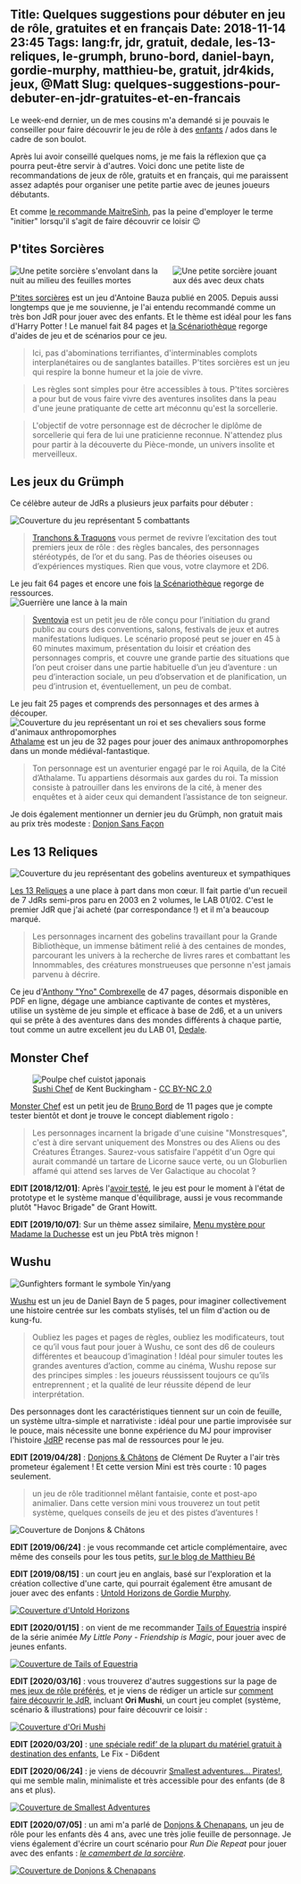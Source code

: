 Title: Quelques suggestions pour débuter en jeu de rôle, gratuites et en français
Date: 2018-11-14 23:45
Tags: lang:fr, jdr, gratuit, dedale, les-13-reliques, le-grumph, bruno-bord, daniel-bayn, gordie-murphy, matthieu-be, gratuit, jdr4kids, jeux, @Matt
Slug: quelques-suggestions-pour-debuter-en-jdr-gratuites-et-en-francais
---

Le week-end dernier, un de mes cousins m'a demandé si je pouvais le conseiller pour faire découvrir le jeu de rôle à des [enfants](/lucas/blog/tag/jdr4kids.html) / ados dans le cadre de son boulot.

Après lui avoir conseillé quelques noms, je me fais la réflexion que ça pourra peut-être servir à d'autres.
Voici donc une petite liste de recommandations de jeux de rôle, gratuits et en français,
qui me paraissent assez adaptés pour organiser une petite partie avec de jeunes joueurs débutants.

Et comme [le recommande MaitreSinh](https://www.500nuancesdegeek.fr/initier-au-jdr/),
pas la peine d'employer le terme "initier" lorsqu'il s'agit de faire découvrir ce loisir 😉

## P'tites Sorcières

<div class="imgs">
  <img alt="Une petite sorcière s'envolant dans la nuit au milieu des feuilles mortes" src="images/2018/11/ptites_sorcieres_illus_charme.jpg">
  <img alt="Une petite sorcière jouant aux dés avec deux chats" src="images/2018/11/ptites_sorcieres_illus_lesdes.jpg">
</div>

[P'tites sorcières](http://toinito.free.fr/fr/jdr/psorcieres.php) est un jeu d'Antoine Bauza publié en 2005.
Depuis aussi longtemps que je me souvienne, je l'ai entendu recommandé comme un très bon JdR pour jouer avec des enfants.
Et le thème est idéal pour les fans d'Harry Potter !
Le manuel fait 84 pages et [la Scénariothèque](http://www.scenariotheque.org/Document/info_jeu.php?f_id_jeu=161) regorge d'aides de jeu et de scénarios pour ce jeu.

> Ici, pas d'abominations terrifiantes, d'interminables complots interplanétaires ou de sanglantes batailles. P'tites sorcières est un jeu qui respire la bonne humeur et la joie de vivre.

> Les règles sont simples pour être accessibles à tous. P'tites sorcières a pour but de vous faire vivre des aventures insolites dans la peau d'une jeune pratiquante de cette art méconnu qu'est la sorcellerie.

> L'objectif de votre personnage est de décrocher le diplôme de sorcellerie qui fera de lui une praticienne reconnue. N'attendez plus pour partir à la découverte du Pièce-monde, un univers insolite et merveilleux.

## Les jeux du Grümph
Ce célèbre auteur de JdRs a plusieurs jeux parfaits pour débuter :

<div class="uk-grid">
  <div class="uk-width-1-1 uk-width-small-1-2">
    <img alt="Couverture du jeu représentant 5 combattants" src="images/2018/11/TranchonsEtTraquons.png">
    <blockquote>
      <a href="https://drive.google.com/file/d/0B4TBit4mrI1tVkNLMGJYVVRnYk0/view">Tranchons & Traquons</a> vous permet de revivre l’excitation des tout premiers jeux de rôle :
      des règles bancales, des personnages stéréotypés, de l’or et du sang.
      Pas de théories oiseuses ou d’expériences mystiques. Rien que vous, votre claymore et 2D6.
    </blockquote>
    Le jeu fait 64 pages et encore une fois <a href="http://www.scenariotheque.org/Document/info_jeu.php?f_id_jeu=422">la Scénariothèque</a> regorge de ressources.
  </div>
  <div class="uk-width-1-1 uk-width-small-1-2">
    <img alt="Guerrière une lance à la main" src="images/2018/11/Sventovia.png">
    <blockquote>
      <a href="http://legrumph.org/Terrier/?Jeux-de-role/Sventovia">Sventovia</a> est un petit jeu de rôle conçu pour l’initiation du grand public au cours des conventions, salons, festivals de jeux et autres manifestations ludiques.
      Le scénario proposé peut se jouer en 45 à 60 minutes maximum, présentation du loisir et création des personnages compris, et couvre une grande partie des situations que l’on peut croiser dans une partie habituelle d’un jeu d’aventure : un peu d’interaction sociale, un peu d’observation et de planification, un peu d’intrusion et, éventuellement, un peu de combat.
    </blockquote>
    Le jeu fait 25 pages et comprends des personnages et des armes à découper.
  </div>
  <div class="uk-width-1-1 uk-width-small-1-2">
    <img alt="Couverture du jeu représentant un roi et ses chevaliers sous forme d'animaux anthropomorphes" src="images/2018/11/Athalame-CourRoyale.jpg">
    <a href="http://legrumph.org/Terrier/?Jeux-de-role/Athalame&search=athalame">Athalame</a> est un jeu de 32 pages pour jouer des animaux anthropomorphes dans un monde médiéval-fantastique.
    <blockquote>
      Ton personnage est un aventurier engagé par le roi Aquila, de la Cité d’Athalame.
      Tu appartiens désormais aux gardes du roi. Ta mission consiste à patrouiller dans les environs de la cité,
      à mener des enquêtes et à aider ceux qui demandent l’assistance de ton seigneur.
    </blockquote>
  </div>
</div>

Je dois également mentionner un dernier jeu du Grümph, non gratuit mais au prix très modeste : [Donjon Sans Façon](http://legrumph.org/Terrier/?Chibi/Donjon-sans-facon)

## Les 13 Reliques

![Couverture du jeu représentant des gobelins aventureux et sympathiques](images/2018/11/Les13Reliques.png)

[Les 13 Reliques](http://lab00.free.fr/sommaire/lab01.htm) a une place à part dans mon cœur.
Il fait partie d'un recueil de 7 JdRs semi-pros paru en 2003 en 2 volumes, le LAB 01/02.
C'est le premier JdR que j'ai acheté (par correspondance !) et il m'a beaucoup marqué.

> Les personnages incarnent des gobelins travaillant pour la Grande Bibliothèque, un immense bâtiment relié à des centaines de mondes,
> parcourant les univers à la recherche de livres rares et combattant les Innommables, des créatures monstrueuses que personne n'est jamais parvenu à décrire.

Ce jeu d'[Anthony "Yno" Combrexelle](http://www.misterfrankenstein.com) de 47 pages, désormais disponible en PDF en ligne,
dégage une ambiance captivante de contes et mystères,
utilise un système de jeu simple et efficace à base de 2d6, et a un univers qui se prête à des aventures dans des mondes différents à chaque partie,
tout comme un autre excellent jeu du LAB 01, [Dedale](http://lab00.free.fr/dedale/home.htm).

## Monster Chef

<figure role="group">
    <img alt="Poulpe chef cuistot japonais" src="images/2018/11/SushiChef.jpg">
    <figcaption><a href="https://www.flickr.com/photos/bucky1105/9388132634/in/photolist-q6ABa4-6FpgZD-6rmf2d-5hjK1-GFBmhz-2aTCgSc-o4ofAe-9pFcd7-2aTBTyK-qZzRE-fiACKL-9Cse7C-9ZPPDg-9ZSEHN-jR4ZMy-5Smw2W-5NJeji-8vvjj1-5j2zDz-9oJY8J-4NpcP8-ayDXgR-25iXCNW-8aY4Ck-8b2niW-cKb6FJ-TVN1vr-9zvubL-6W7Az9-25pdNMa">Sushi Chef</a> de Kent Buckingham - <a href="https://creativecommons.org/licenses/by-nc/2.0/">CC BY-NC 2.0</a></figcaption>
</figure>

[Monster Chef](http://brunobord.github.io/monster-chef-rpg/) est un petit jeu de [Bruno Bord](http://www.legrog.org/biographies/bruno-bord)
de 11 pages que je compte tester bientôt et dont je trouve le concept diablement rigolo :

> Les personnages incarnent la brigade d'une cuisine "Monstresques",
> c'est à dire servant uniquement des Monstres ou des Aliens ou des Créatures Étranges.
> Saurez-vous satisfaire l'appétit d'un Ogre qui aurait commandé un tartare de Licorne sauce verte,
> ou un Globurlien affamé qui attend ses larves de Ver Galactique au chocolat ?

**EDIT [2018/12/01]**: Après l'[avoir testé](/lucas/blog/double-brigade.html), le jeu est pour le moment à l'état de prototype et le système manque d'équilibrage,
aussi je vous recommande plutôt "Havoc Brigade" de Grant Howitt.

**EDIT [2019/10/07]**: Sur un thème assez similaire, [Menu mystère pour Madame la Duchesse](https://supersepia.itch.io/menu-mystere) est un jeu PbtA très mignon !

## Wushu

![Gunfighters formant le symbole Yin/yang](images/2018/11/wushu-logo.jpg)

[Wushu](http://www.scriptorium.d100.fr/index.php/archives/jeux-heberges-2/wushu-open/) est un jeu de Daniel Bayn de 5 pages,
pour imaginer collectivement une histoire centrée sur les combats stylisés, tel un film d'action ou de kung-fu.

> Oubliez les pages et pages de règles, oubliez les modificateurs, tout ce qu’il vous faut pour jouer à Wushu, ce sont des d6 de couleurs différentes et beaucoup d’imagination !
> Idéal pour simuler toutes les grandes aventures d’action, comme au cinéma, Wushu repose sur des principes simples : les joueurs réussissent toujours ce qu’ils entreprennent ; et la qualité de leur réussite dépend de leur interprétation.

Des personnages dont les caractéristiques tiennent sur un coin de feuille, un système ultra-simple et narrativiste :
idéal pour une partie improvisée sur le pouce, mais nécessite une bonne expérience du MJ pour improviser l'histoire
[JdRP](http://www.jdrp.fr/recherche/wushu.html) recense pas mal de ressources pour le jeu.

**EDIT [2019/04/28]** : [Donjons & Châtons](http://troplongpaslu.fr/jeux-de-role-court/donjons-et-chatons-version-mini/)
de Clément De Ruyter a l'air très prometeur également ! Et cette version Mini est très courte : 10 pages seulement.

> un jeu de rôle traditionnel mêlant fantaisie, conte et post-apo animalier.
> Dans cette version mini vous trouverez un tout petit système, quelques conseils de jeu et des pistes d’aventures !

![Couverture de Donjons & Châtons](images/2018/11/donjons-et-chatons_mini-pdf.jpg)

**EDIT [2019/06/24]** : je vous recommande cet article complémentaire, avec même des conseils pour les tous petits,
[sur le blog de Matthieu Bé](https://www.cestpasdujdr.fr/jouer-aux-jeux-de-role-avec-des-enfants/)

**EDIT [2019/08/15]** : un court jeu en anglais, basé sur l'exploration et la création collective d'une carte,
qui pourrait également être amusant de jouer avec des enfants : [Untold Horizons de Gordie Murphy](https://gmurphy.itch.io/untold-horizons).

[![Couverture d'Untold Horizons](images/2018/11/untold-horizons.png)](https://gmurphy.itch.io/untold-horizons)

**EDIT [2020/01/15]** : on vient de me recommander [Tails of Equestria](https://www.black-book-editions.fr/catalogue.php?id=553)
inspiré de la série animée _My Little Pony - Friendship is Magic_, pour jouer avec de jeunes enfants.

[![Couverture de Tails of Equestria](images/2018/11/TailsOfEquestria.jpg)](https://www.black-book-editions.fr/catalogue.php?id=553)

**EDIT [2020/03/16]** : vous trouverez d'autres suggestions sur la page de [mes jeux de rôle préférés](pages/jdr-favoris.html),
et je viens de rédiger un article sur [comment faire découvrir le JdR](faire-decouvrir-le-jdr-et-fete-du-jeu.html),
incluant **Ori Mushi**, un court jeu complet (système, scénario & illustrations) pour faire découvrir ce loisir :

[![Couverture d'Ori Mushi](https://lucas-c.github.io/jdr/OriMushi/Journey-to-the-West-TysonTan.png)](faire-decouvrir-le-jdr-et-fete-du-jeu.html)

**EDIT [2020/03/20]** : [une spéciale redif’ de la plupart du matériel gratuit à destination des enfants](https://lefix.di6dent.fr/archives/10704), Le Fix - Di6dent

**EDIT [2020/06/24]** : je viens de découvrir [Smallest adventures… Pirates!](https://gaet-hoth.itch.io/smallest-adventures-pirates-fr),
qui me semble malin, minimaliste et très accessible pour des enfants (de 8 ans et plus).

[![Couverture de Smallest Adventures](images/2018/11/SmallestAdventures.png)](https://gaet-hoth.itch.io/smallest-adventures-pirates-fr)

**EDIT [2020/07/05]** : un ami m'a parlé de [Donjons & Chenapans](https://gusandco.net/2020/03/18/donjons-chenapans-jeu-enfants/),
un jeu de rôle pour les enfants dès 4 ans, avec une très jolie feuille de personnage.
Je viens également d'écrire un court scénario pour _Run Die Repeat_ pour jouer avec des enfants :
[_le camembert de la sorcière_](un-scenario-pour-run-die-repeat-pour-les-enfants.html).

[![Couverture de Donjons & Chenapans](images/2018/11/DonjonsEtChenapans.webp)](https://gusandco.net/2020/03/18/donjons-chenapans-jeu-enfants/)

<style>
article img { max-height: 20rem; }
.imgs {
    display: flex;
    justify-content: center;
}
</style>
